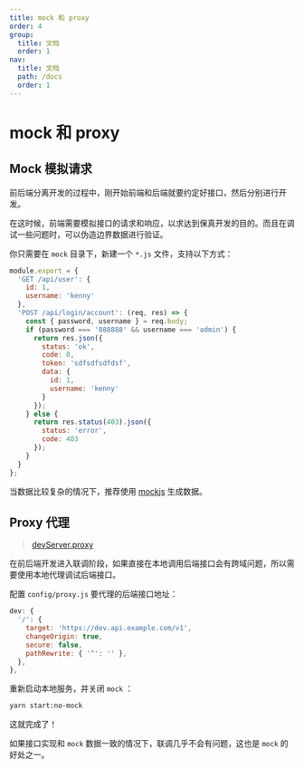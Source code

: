 ```yaml
---
title: mock 和 proxy
order: 4
group:
  title: 文档
  order: 1
nav:
  title: 文档
  path: /docs
  order: 1
---
```


# mock 和 proxy

## Mock 模拟请求

前后端分离开发的过程中，刚开始前端和后端就要约定好接口，然后分别进行开发。

在这时候，前端需要模拟接口的请求和响应，以求达到保真开发的目的。而且在调试一些问题时，可以伪造边界数据进行验证。

你只需要在 `mock` 目录下，新建一个 `*.js` 文件，支持以下方式：

```javascript
module.export = {
  'GET /api/user': {
    id: 1,
    username: 'kenny'
  },
  'POST /api/login/account': (req, res) => {
    const { password, username } = req.body;
    if (password === '888888' && username === 'admin') {
      return res.json({
        status: 'ok',
        code: 0,
        token: 'sdfsdfsdfdsf',
        data: {
          id: 1,
          username: 'kenny'
        }
      });
    } else {
      return res.status(403).json({
        status: 'error',
        code: 403
      });
    }
  }
};
```

当数据比较复杂的情况下，推荐使用 [mockjs](http://mockjs.com/) 生成数据。

## Proxy 代理

> [devServer.proxy](https://webpack.js.org/configuration/dev-server/#devserverproxy)

在前后端开发进入联调阶段，如果直接在本地调用后端接口会有跨域问题，所以需要使用本地代理调试后端接口。

配置 `config/proxy.js` 要代理的后端接口地址：

```javascript
dev: {
  '/': {
    target: 'https://dev.api.example.com/v1',
    changeOrigin: true,
    secure: false,
    pathRewrite: { '^': '' },
  },
},
```

重新启动本地服务，并关闭 `mock` ：

```bash
yarn start:no-mock
```

这就完成了！

如果接口实现和 `mock` 数据一致的情况下，联调几乎不会有问题，这也是 `mock` 的好处之一。
